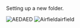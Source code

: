 Setting up a new folder.

![AED](https://www.nps.gov/npmap/dev/symbols/pictograph/aed-black-22.svg)AED
![Airfield](https://www.nps.gov/npmap/dev/symbols/pictograph/aed-black-22.svg)airfield
